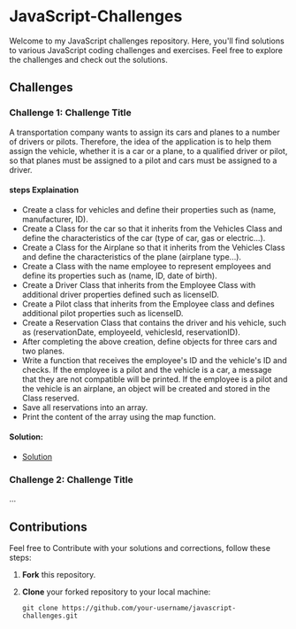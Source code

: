 # JavaScript-Challenges

Welcome to my JavaScript challenges repository. Here, you'll find solutions to various JavaScript coding challenges and exercises. Feel free to explore the challenges and check out the solutions.

## Challenges

### Challenge 1: Challenge Title

A transportation company wants to assign its cars and planes to a number of drivers or pilots. Therefore, the idea of the application is to help them assign the vehicle, 
whether it is a car or a plane, to a qualified driver or pilot, so that planes must be assigned to a pilot and cars must be assigned to a driver.

#### steps Explaination
- Create a class for vehicles and define their properties such as (name, manufacturer, ID).
- Create a Class for the car so that it inherits from the Vehicles Class and define the characteristics of the car (type of car, gas or electric...).
- Create a Class for the Airplane so that it inherits from the Vehicles Class and define the characteristics of the plane (airplane type...).
- Create a Class with the name employee to represent employees and define its properties such as (name, ID, date of birth).
- Create a Driver Class that inherits from the Employee Class with additional driver properties defined such as licenseID.
- Create a Pilot class that inherits from the Employee class and defines additional pilot properties such as licenseID.
- Create a Reservation Class that contains the driver and his vehicle, such as (reservationDate, employeeId, vehiclesId, reservationID).
- After completing the above creation, define objects for three cars and two planes.
- Write a function that receives the employee's ID and the vehicle's ID and checks. If the employee is a pilot and the vehicle is a car,
  a message that they are not compatible will be printed. If the employee is a pilot and the vehicle is an airplane, an object will be created and stored in the Class reserved.
- Save all reservations into an array.
- Print the content of the array using the map function.

#### Solution:
- [Solution]([1#satr_102_oop.js](https://github.com/samuadda/JavaScript-Challenges/blob/main/1%23satr_102_oop.js))


### Challenge 2: Challenge Title

...



## Contributions

Feel free to Contribute with your solutions and corrections, follow these steps:

1. **Fork** this repository.

2. **Clone** your forked repository to your local machine:
   ```shell
   git clone https://github.com/your-username/javascript-challenges.git
